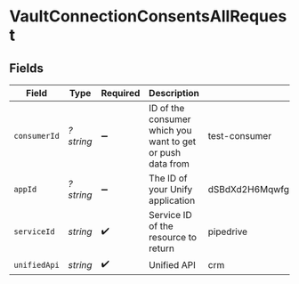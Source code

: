 # VaultConnectionConsentsAllRequest


## Fields

| Field                                                      | Type                                                       | Required                                                   | Description                                                | Example                                                    |
| ---------------------------------------------------------- | ---------------------------------------------------------- | ---------------------------------------------------------- | ---------------------------------------------------------- | ---------------------------------------------------------- |
| `consumerId`                                               | *?string*                                                  | :heavy_minus_sign:                                         | ID of the consumer which you want to get or push data from | test-consumer                                              |
| `appId`                                                    | *?string*                                                  | :heavy_minus_sign:                                         | The ID of your Unify application                           | dSBdXd2H6Mqwfg0atXHXYcysLJE9qyn1VwBtXHX                    |
| `serviceId`                                                | *string*                                                   | :heavy_check_mark:                                         | Service ID of the resource to return                       | pipedrive                                                  |
| `unifiedApi`                                               | *string*                                                   | :heavy_check_mark:                                         | Unified API                                                | crm                                                        |